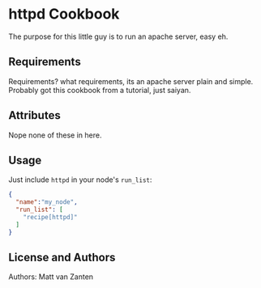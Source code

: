 httpd Cookbook
==============
The purpose for this little guy is to run an apache server, easy eh.

Requirements
------------
Requirements? what requirements, its an apache server plain and simple. Probably
got this cookbook from a tutorial, just saiyan.

Attributes
----------
Nope none of these in here.

Usage
-----
Just include `httpd` in your node's `run_list`:

```json
{
  "name":"my_node",
  "run_list": [
    "recipe[httpd]"
  ]
}
```

License and Authors
-------------------
Authors: Matt van Zanten
